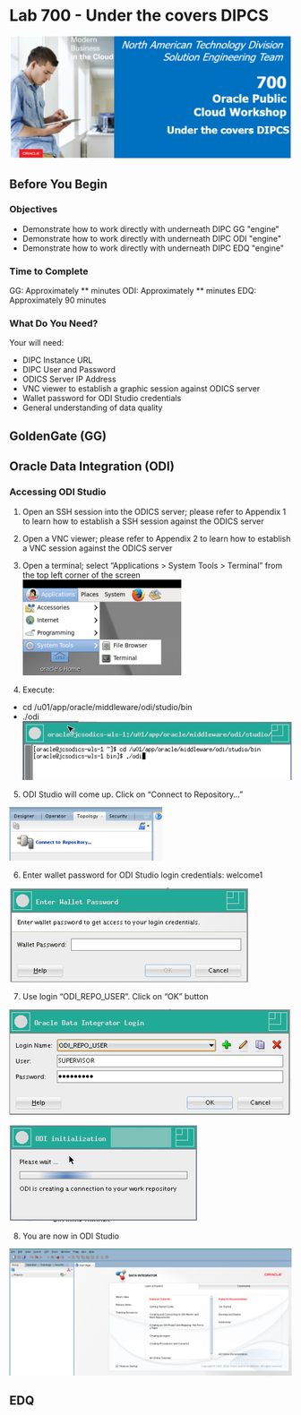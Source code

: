 # Lab 700 - Under the covers DIPCS
![](images/700/image700_0.png)

## Before You Begin

### Objectives
- Demonstrate how to work directly with underneath DIPC GG "engine"
- Demonstrate how to work directly with underneath DIPC ODI "engine"
- Demonstrate how to work directly with underneath DIPC EDQ "engine"

### Time to Complete 
GG: Approximately ** minutes
ODI: Approximately ** minutes
EDQ: Approximately 90 minutes

### What Do You Need?
Your will need:
- DIPC Instance URL
- DIPC User and Password
- ODICS Server IP Address
- VNC viewer to establish a graphic session against ODICS server
- Wallet password for ODI Studio credentials
- General understanding of data quality


## GoldenGate (GG)


## Oracle Data Integration (ODI)

### Accessing ODI Studio
1.	Open an SSH session into the ODICS server; please refer to Appendix 1 to learn how to establish a SSH session against the ODICS server

2.	Open a VNC viewer; please refer to Appendix 2 to learn how to establish a VNC session against the ODICS server

3.	Open a terminal; select “Applications > System Tools > Terminal” from the top left corner of the screen 
![](images/700/image700_ODI_1.png)

4.	Execute: 
- cd /u01/app/oracle/middleware/odi/studio/bin
- ./odi  
![](images/700/image700_ODI_2.png)

5.	ODI Studio will come up. Click on “Connect to Repository…” 

![](images/700/image700_ODI_3.png)

6.  Enter wallet password for ODI Studio login credentials: welcome1

![](images/700/image700_ODI_4.png)

7.	Use login “ODI_REPO_USER”. Click on “OK” button 

![](images/700/image700_ODI_5.png)

![](images/700/image700_ODI_6.png)

8.	You are now in ODI Studio 

![](images/700/image700_ODI_7.png)


## EDQ